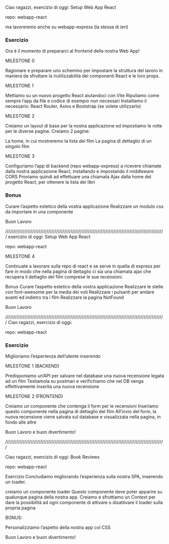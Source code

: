 Ciao ragazzi,
esercizio di oggi: Setup Web App React

repo: webapp-react

ma lavoreremo anche su webapp-express (la stessa di ieri)

### Esercizio

Ora è il momento di prepararci al frontend della nostra Web App!

MILESTONE 0

Ragionare e preparare uno schemino per impostare la struttura del lavoro in maniera da sfruttare la riutilizzabilità dei componenti React e le loro props.

MILESTONE 1

Mettiamo su un nuovo progetto React aiutandoci con Vite
Ripuliamo come sempre l’app da file e codice di esempio non necessari
Installiamo il necessario: React Router, Axios e Bootstrap (se volete utilizzarlo)

MILESTONE 2

Creiamo un layout di base per la nostra applicazione ed impostiamo le rotte per le diverse pagine.
Creiamo 2 pagine:

La home, in cui mostreremo la lista dei film
La pagina di dettaglio di un singolo film

MILESTONE 3

Configuriamo l’app di backend (repo webapp-express) a ricevere chiamate dalla nostra applicazione React, installando e impostando il middleware CORS
Proviamo quindi ad effettuare una chiamata Ajax dalla home del progetto React, per ottenere la lista dei libri

### Bonus

Curare l’aspetto estetico della vostra applicazione
Realizzare un modulo css da importare in una componente

Buon Lavoro

////////////////////////////////////////////////////////////////////////////////////////////////////
esercizio di oggi: Setup Web App React

repo: webapp-react

MILESTONE 4

Continuate a lavorare sulla repo di react e se serve in quella di express per fare in modo che nella pagina di dettaglio ci sia una chiamata ajax che recupera il dettaglio del film comprese le sue recensioni.

Bonus
Curare l’aspetto estetico della vostra applicazione
Realizzare le stelle con font-awesome per la media dei voti
Realizzare i pulsanti per andare avanti ed indietro tra i film
Realizzare la pagina NotFound

Buon Lavoro

////////////////////////////////////////////////////////////////////////////////////////////////////
Ciao ragazzi,
esercizio di oggi:

repo: webapp-react

### Esercizio

Miglioriamo l’esperienza dell’utente inserendo

MILESTONE 1 (BACKEND)

Predisponiamo un’API per salvare nel database una nuova recensione legata ad un film
Testiamola su postman e verifichiamo che nel DB venga effettivamente inserita una nuova recensione

MILESTONE 2 (FRONTEND)

Creiamo un componente che contenga il form per le recensioni
Inseriamo questo componente nella pagina di dettaglio del film
All’invio del form, la nuova recensione viene salvata sul database e visualizzata nella pagina, in fondo alle altre

Buon Lavoro e buon divertimento!

////////////////////////////////////////////////////////////////////////////////////////////////////

Ciao ragazzi,
esercizio di oggi: Book Reviews

repo: webapp-react

Esercizio
Concludiamo migliorando l’esperienza sulla nostra SPA, inserendo un loader.

creiamo un componente loader
Questo componente deve poter apparire su qualunque pagina della nostra app.
Creiamo e sfruttiamo un Context per dare la possibilità ad ogni componente di attivare o disattivare il loader sulla propria pagina

BONUS:

Personalizziamo l’aspetto della nostra app col CSS

Buon Lavoro e buon divertimento!
